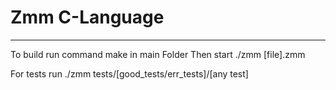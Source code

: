 # Zmm C-Language
------
To build run command make in main Folder
Then start ./zmm [file].zmm

For tests run ./zmm tests/[good_tests/err_tests]/[any test]
